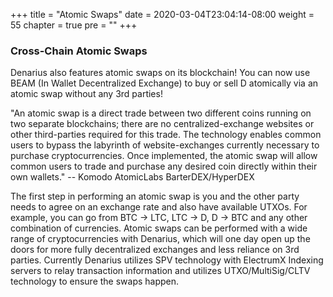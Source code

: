 +++
title = "Atomic Swaps"
date = 2020-03-04T23:04:14-08:00
weight = 55
chapter = true
pre = "<b></b>"
+++

### Cross-Chain Atomic Swaps
Denarius also features atomic swaps on its blockchain! You can now use BEAM (In Wallet Decentralized Exchange) to buy or sell D atomically via an atomic swap without any 3rd parties!

"An atomic swap is a direct trade between two different coins running on two separate blockchains; there are no centralized-exchange websites or other third-parties required for this trade. The technology enables common users to bypass the labyrinth of website-exchanges currently necessary to purchase cryptocurrencies. Once implemented, the atomic swap will allow common users to trade and purchase any desired coin directly within their own wallets." -- Komodo AtomicLabs BarterDEX/HyperDEX

The first step in performing an atomic swap is you and the other party needs to agree on an exchange rate and also have available UTXOs. For example, you can go from BTC -> LTC, LTC -> D, D -> BTC and any other combination of currencies. Atomic swaps can be performed with a wide range of cryptocurrencies with Denarius, which will one day open up the doors for more fully decentralized exchanges and less reliance on 3rd parties. Currently Denarius utilizes SPV technology with ElectrumX Indexing servers to relay transaction information and utilizes UTXO/MultiSig/CLTV technology to ensure the swaps happen.
